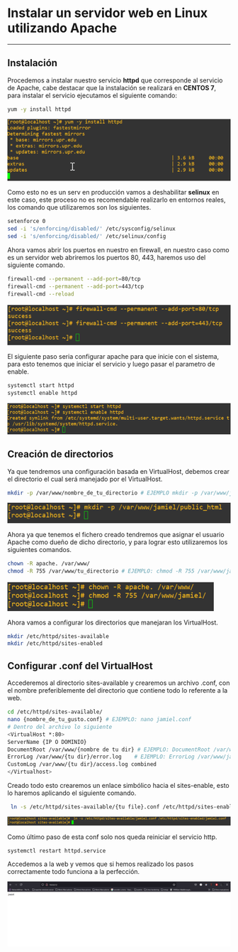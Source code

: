 # **Instalar un servidor web en Linux utilizando Apache**

----------------------

## **Instalación**

Procedemos a instalar nuestro servicio **httpd** que corresponde al servicio de Apache, cabe destacar que la instalación se realizará en **CENTOS 7**, para instalar el servicio ejecutamos el siguiente comando:

```bash
yum -y install httpd 
```

![ap1](img/ap1.png)

Como esto no es un serv en producción vamos a deshabilitar **selinux** en este caso, este proceso no es recomendable realizarlo en entornos reales, los comando que utilizaremos son los siguientes.

```bash
setenforce 0
sed -i 's/enforcing/disabled/' /etc/sysconfig/selinux
sed -i 's/enforcing/disabled/' /etc/selinux/config
```

Ahora vamos abrir los puertos en nuestro en firewall, en nuestro caso como es un servidor web abriremos los puertos 80, 443, haremos uso del siguiente comando.

```bash
firewall-cmd --permanent --add-port=80/tcp
firewall-cmd --permanent --add-port=443/tcp
firewall-cmd --reload
```

![ap2](img/ap2.png)

El siguiente paso seria configurar apache para que inicie con el sistema, para esto tenemos que iniciar el servicio y luego pasar el parametro de enable.

```bash
systemctl start httpd
systemctl enable httpd
```

![ap3](img/ap3.png)

## **Creación de directorios**

Ya que tendremos una configuración basada en VirtualHost, debemos crear el directorio el cual será manejado por el VirtualHost.

```bash
mkdir -p /var/www/nombre_de_tu_directorio # EJEMPLO mkdir -p /var/www/jamiel/public_html
```

![ap4](img/ap4.png)

Ahora ya que tenemos el fichero creado tendremos que asignar el usuario Apache como dueño de dicho directorio, y para lograr esto utilizaremos los siguientes comandos.

```bash
chown -R apache. /var/www/
chmod -R 755 /var/www/tu_directorio # EJEMPLO: chmod -R 755 /var/www/jamiel/
```

![ap5](img/ap5.png)

Ahora vamos a configurar los directorios que manejaran los VirtualHost.

```bash
mkdir /etc/httpd/sites-available
mkdir /etc/httpd/sites-enabled
```

## **Configurar .conf del VirtualHost**

Accederemos al directorio sites-available y crearemos un archivo .conf, con el nombre preferiblemente del directorio que contiene todo lo referente a la web.

```bash
cd /etc/httpd/sites-available/
nano {nombre_de_tu_gusto.conf} # EJEMPLO: nano jamiel.conf
# Dentro del archivo lo siguiente
<VirtualHost *:80>
ServerName {IP O DOMINIO}
DocumentRoot /var/www/{nombre de tu dir} # EJEMPLO: DocumentRoot /var/www/jamiel/public_html
ErrorLog /var/www/{tu dir}/error.log 	# EJEMPLO: ErrorLog /var/www/jamiel/error.log 
CustomLog /var/www/{tu dir}/access.log combined
</Virtualhost>
```

Creado todo esto crearemos un enlace simbólico hacia el sites-enable, esto lo haremos aplicando el siguiente comando.

```bash
 ln -s /etc/httpd/sites-available/{tu file}.conf /etc/httpd/sites-enabled/{tu file}.conf
```

![ap6](img/ap6.png)

Como último paso de esta conf solo nos queda reiniciar el servicio http.

```bash
systemctl restart httpd.service
```

Accedemos a la web y vemos que si hemos realizado los pasos correctamente todo funciona a la perfección.

![ap7](img/ap7.png)

